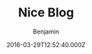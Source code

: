 ---
title: Nice Blog
github: 'https://github.com/itisbenjamin/Nice_Blog'
demo: 'https://itisbenjamin.github.io/Nice_Blog'
author: Benjamin
ssg:
  - Jekyll
cms:
  - No Cms
date: 2016-03-29T12:52:40.000Z
github_branch: master
description: A Simple Jakyll Blog Theme.
stale: true
disabled: true
disabled_reason: demo url not found
---